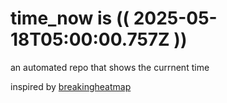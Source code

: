 # time_now is (( 2025-05-18T05:00:00.757Z ))

an automated repo that shows the currnent time

inspired by [breakingheatmap](https://github.com/breakingheatmap/breakingheatmap)